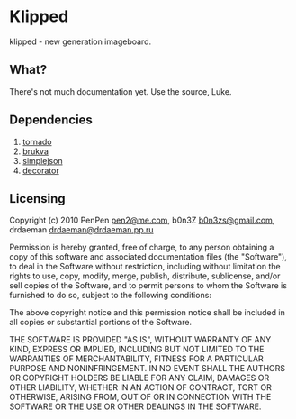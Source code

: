 # Klipped

klipped - new generation imageboard.

## What?

There's not much documentation yet. Use the source, Luke.

## Dependencies

1. [tornado](http://www.tornadoweb.org/)
2. [brukva](https://github.com/kmerenkov/brukva/)
3. [simplejson](http://code.google.com/p/simplejson/)
4. [decorator](http://pypi.python.org/pypi/decorator)

## Licensing

Copyright (c) 2010 PenPen <pen2@me.com>, b0n3Z <b0n3zs@gmail.com>,
drdaeman <drdaeman@drdaeman.pp.ru>

Permission is hereby granted, free of charge, to any person obtaining a copy
of this software and associated documentation files (the "Software"), to deal
in the Software without restriction, including without limitation the rights
to use, copy, modify, merge, publish, distribute, sublicense, and/or sell
copies of the Software, and to permit persons to whom the Software is
furnished to do so, subject to the following conditions:

The above copyright notice and this permission notice shall be included in
all copies or substantial portions of the Software.

THE SOFTWARE IS PROVIDED "AS IS", WITHOUT WARRANTY OF ANY KIND, EXPRESS OR
IMPLIED, INCLUDING BUT NOT LIMITED TO THE WARRANTIES OF MERCHANTABILITY,
FITNESS FOR A PARTICULAR PURPOSE AND NONINFRINGEMENT. IN NO EVENT SHALL THE
AUTHORS OR COPYRIGHT HOLDERS BE LIABLE FOR ANY CLAIM, DAMAGES OR OTHER
LIABILITY, WHETHER IN AN ACTION OF CONTRACT, TORT OR OTHERWISE, ARISING FROM,
OUT OF OR IN CONNECTION WITH THE SOFTWARE OR THE USE OR OTHER DEALINGS IN
THE SOFTWARE.
